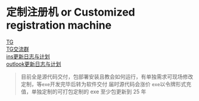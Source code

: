 # 定制注册机 or Customized registration machine
[TG](https://t.me/stack2018)  
[TG交流群](https://t.me/+O_Z0hvZKfwBkMWFh)  
[ins更新日志与计划](https://github.com/Automatic-registration/ins-wiki)  
[outlook更新日志与计划](https://github.com/Automatic-registration/outlook-wiki)  

> 目前全是源代码交付，包部署安装且教会如何运行，有单独需求可现场修改定制，等`exe`开发完毕后转为软件交付
> 届时源代码会涨价
> `exe`以令牌形式充值，单独定制的可打包定制的 exe
> 至少包更新到 25 年
